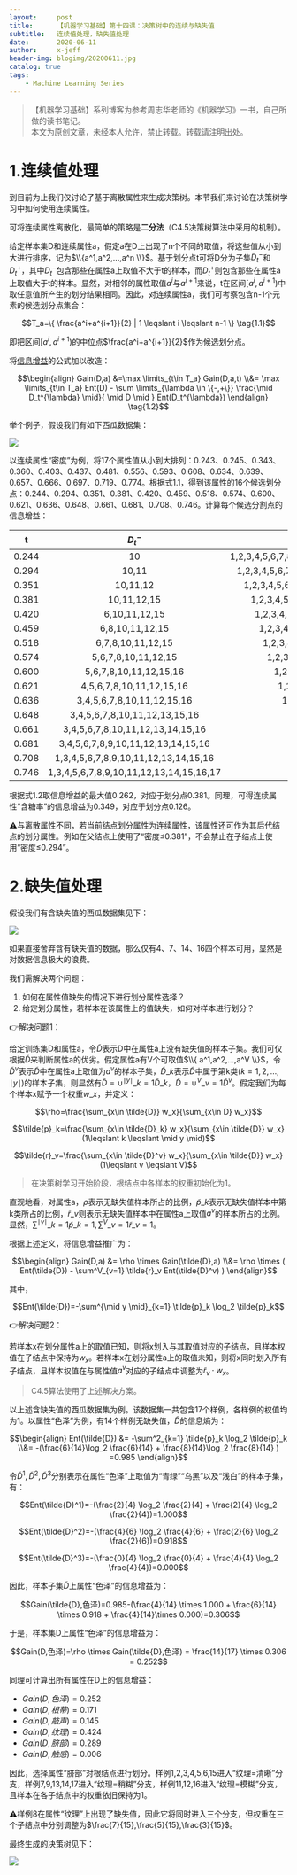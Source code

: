 ```yaml
---
layout:     post
title:      【机器学习基础】第十四课：决策树中的连续与缺失值
subtitle:   连续值处理，缺失值处理
date:       2020-06-11
author:     x-jeff
header-img: blogimg/20200611.jpg
catalog: true
tags:
    - Machine Learning Series
---
```

>【机器学习基础】系列博客为参考周志华老师的《机器学习》一书，自己所做的读书笔记。  
>本文为原创文章，未经本人允许，禁止转载。转载请注明出处。

# 1.连续值处理

到目前为止我们仅讨论了基于离散属性来生成决策树。本节我们来讨论在决策树学习中如何使用连续属性。

可将连续属性离散化，最简单的策略是**二分法**（C4.5决策树算法中采用的机制）。

给定样本集D和连续属性a，假定a在D上出现了n个不同的取值，将这些值从小到大进行排序，记为$\\{a^1,a^2,...,a^n \\}$。基于划分点t可将D分为子集$D_t^-$和$D_t^+$，其中$D_t^-$包含那些在属性a上取值不大于t的样本，而$D_t^+$则包含那些在属性a上取值大于t的样本。显然，对相邻的属性取值$a^i$与$a^{i+1}$来说，t在区间$[a^i,a^{i+1})$中取任意值所产生的划分结果相同。因此，对连续属性a，我们可考察包含n-1个元素的候选划分点集合：

$$T_a=\{ \frac{a^i+a^{i+1}}{2} | 1 \leqslant i \leqslant n-1 \} \tag{1.1}$$

即把区间$[a^i,a^{i+1})$的中位点$\frac{a^i+a^{i+1}}{2}$作为候选划分点。

将[信息增益](http://shichaoxin.com/2020/03/17/机器学习基础-第十二课-决策树的划分选择/)的公式加以改造：

$$\begin{align} Gain(D,a) &=\max \limits_{t\in T_a} Gain(D,a,t) \\&= \max \limits_{t\in T_a} Ent(D) - \sum \limits_{\lambda \in \{-,+\}} \frac{\mid D_t^{\lambda} \mid}{ \mid D \mid } Ent(D_t^{\lambda}) \end{align} \tag{1.2}$$

举个例子，假设我们有如下西瓜数据集：

![](https://github.com/x-jeff/BlogImage/raw/master/MachineLearningSeries/Lesson14/14x1.png)

以连续属性“密度”为例，将17个属性值从小到大排列：0.243、0.245、0.343、0.360、0.403、0.437、0.481、0.556、0.593、0.608、0.634、0.639、0.657、0.666、0.697、0.719、0.774。根据式1.1，得到该属性的16个候选划分点：0.244、0.294、0.351、0.381、0.420、0.459、0.518、0.574、0.600、0.621、0.636、0.648、0.661、0.681、0.708、0.746。计算每个候选分割点的信息增益：

|t|$D_t^-$|$D_t^+$|Gain|
|:-:|:-:|:-:|:-:|
|0.244|10|1,2,3,4,5,6,7,8,9,11,12,13,14,15,16,17|0.056|
|0.294|10,11|1,2,3,4,5,6,7,8,9,12,13,14,15,16,17|0.118|
|0.351|10,11,12|1,2,3,4,5,6,7,8,9,13,14,15,16,17|0.186|
|0.381|10,11,12,15|1,2,3,4,5,6,7,8,9,13,14,16,17|0.262|
|0.420|6,10,11,12,15|1,2,3,4,5,7,8,9,13,14,16,17|0.093|
|0.459|6,8,10,11,12,15|1,2,3,4,5,7,9,13,14,16,17|0.030|
|0.518|6,7,8,10,11,12,15|1,2,3,4,5,9,13,14,16,17|0.004|
|0.574|5,6,7,8,10,11,12,15|1,2,3,4,9,13,14,16,17|0.002|
|0.600|5,6,7,8,10,11,12,15,16|1,2,3,4,9,13,14,17|0.002|
|0.621|4,5,6,7,8,10,11,12,15,16|1,2,3,9,13,14,17|0.004|
|0.636|3,4,5,6,7,8,10,11,12,15,16|1,2,9,13,14,17|0.030|
|0.648|3,4,5,6,7,8,10,11,12,13,15,16|1,2,9,14,17|0.006|
|0.661|3,4,5,6,7,8,10,11,12,13,14,15,16|1,2,9,17|0.001|
|0.681|3,4,5,6,7,8,9,10,11,12,13,14,15,16|1,2,17|0.024|
|0.708|1,3,4,5,6,7,8,9,10,11,12,13,14,15,16|2,17|0.000|
|0.746|1,3,4,5,6,7,8,9,10,11,12,13,14,15,16,17|2|0.067|

根据式1.2取信息增益的最大值0.262，对应于划分点0.381。同理，可得连续属性“含糖率”的信息增益为0.349，对应于划分点0.126。

⚠️与离散属性不同，若当前结点划分属性为连续属性，该属性还可作为其后代结点的划分属性。例如在父结点上使用了“密度$\leqslant$0.381”，不会禁止在子结点上使用“密度$\leqslant$0.294”。

# 2.缺失值处理

假设我们有含缺失值的西瓜数据集见下：

![](https://github.com/x-jeff/BlogImage/raw/master/MachineLearningSeries/Lesson14/14x2.png)

如果直接舍弃含有缺失值的数据，那么仅有4、7、14、16四个样本可用，显然是对数据信息极大的浪费。

我们需解决两个问题：

1. 如何在属性值缺失的情况下进行划分属性选择？
2. 给定划分属性，若样本在该属性上的值缺失，如何对样本进行划分？

👉解决问题1：

给定训练集D和属性a，令$\tilde{D}$表示D中在属性a上没有缺失值的样本子集。我们可仅根据$\tilde{D}$来判断属性a的优劣。假定属性a有V个可取值$\\{ a^1,a^2,...,a^V \\}$，令$\tilde{D}^v$表示$\tilde{D}$中在属性a上取值为$a^v$的样本子集，$\tilde{D}\_k$表示$\tilde{D}$中属于第k类$(k=1,2,...,\mid y \mid)$的样本子集，则显然有$\tilde{D}=\cup^{\mid y \mid}\_{k=1} \tilde{D}\_k$，$\tilde{D}=\cup^V\_{v=1} \tilde{D}^v$。假定我们为每个样本x赋予一个权重$w\_x$，并定义：

$$\rho=\frac{\sum_{x\in \tilde{D}} w_x}{\sum_{x\in D} w_x}$$

$$\tilde{p}_k=\frac{\sum_{x\in \tilde{D}_k} w_x}{\sum_{x\in \tilde{D}} w_x} (1\leqslant k \leqslant \mid y \mid)$$

$$\tilde{r}_v=\frac{\sum_{x\in \tilde{D}^v} w_x}{\sum_{x\in \tilde{D}} w_x} (1\leqslant v \leqslant V)$$

>在决策树学习开始阶段，根结点中各样本的权重初始化为1。

直观地看，对属性a，$\rho$表示无缺失值样本所占的比例，$\tilde{p}\_k$表示无缺失值样本中第k类所占的比例，$\tilde{r}\_v$则表示无缺失值样本中在属性a上取值$a^v$的样本所占的比例。显然，$\sum^{\mid y \mid}\_{k=1} \tilde{p}\_k=1,\sum^V\_{v=1} \tilde{r}\_v=1$。

根据上述定义，将信息增益推广为：

$$\begin{align} Gain(D,a) &= \rho \times Gain(\tilde{D},a) \\&= \rho \times ( Ent(\tilde{D}) - \sum^V_{v=1} \tilde{r}_v Ent(\tilde{D}^v) ) \end{align}$$

其中，

$$Ent(\tilde{D})=-\sum^{\mid y \mid}_{k=1} \tilde{p}_k \log_2 \tilde{p}_k$$

👉解决问题2：

若样本x在划分属性a上的取值已知，则将x划入与其取值对应的子结点，且样本权值在子结点中保持为$w_x$。若样本x在划分属性a上的取值未知，则将x同时划入所有子结点，且样本权值在与属性值$a^v$对应的子结点中调整为$\tilde{r}_v \cdot w_x$。

>C4.5算法使用了上述解决方案。

以上述含缺失值的西瓜数据集为例。该数据集一共包含17个样例，各样例的权值均为1。以属性“色泽”为例，有14个样例无缺失值，$\tilde{D}$的信息熵为：

$$\begin{align} Ent(\tilde{D}) &= -\sum^2_{k=1} \tilde{p}_k \log_2 \tilde{p}_k \\&= -(\frac{6}{14}\log_2 \frac{6}{14} + \frac{8}{14}\log_2 \frac{8}{14} ) =0.985 \end{align}$$

令$\tilde{D}^1,\tilde{D}^2,\tilde{D}^3$分别表示在属性“色泽”上取值为“青绿”“乌黑”以及“浅白”的样本子集，有：

$$Ent(\tilde{D}^1)=-(\frac{2}{4} \log_2 \frac{2}{4} + \frac{2}{4} \log_2 \frac{2}{4})=1.000$$

$$Ent(\tilde{D}^2)=-(\frac{4}{6} \log_2 \frac{4}{6} + \frac{2}{6} \log_2 \frac{2}{6})=0.918$$

$$Ent(\tilde{D}^3)=-(\frac{0}{4} \log_2 \frac{0}{4} + \frac{4}{4} \log_2 \frac{4}{4})=0.000$$

因此，样本子集$\tilde{D}$上属性“色泽”的信息增益为：

$$Gain(\tilde{D},色泽)=0.985-(\frac{4}{14} \times 1.000 + \frac{6}{14} \times 0.918 + \frac{4}{14}\times 0.000)=0.306$$

于是，样本集D上属性“色泽”的信息增益为：

$$Gain(D,色泽)=\rho \times Gain(\tilde{D},色泽) = \frac{14}{17} \times 0.306 = 0.252$$

同理可计算出所有属性在D上的信息增益：

* $Gain(D,色泽)=0.252$
* $Gain(D,根蒂)=0.171$
* $Gain(D,敲声)=0.145$
* $Gain(D,纹理)=0.424$
* $Gain(D,脐部)=0.289$
* $Gain(D,触感)=0.006$

因此，选择属性“脐部”对根结点进行划分。样例1,2,3,4,5,6,15进入“纹理=清晰”分支，样例7,9,13,14,17进入“纹理=稍糊”分支，样例11,12,16进入“纹理=模糊”分支，且样本在各子结点中的权重依旧保持为1。

⚠️样例8在属性“纹理”上出现了缺失值，因此它将同时进入三个分支，但权重在三个子结点中分别调整为$\frac{7}{15},\frac{5}{15},\frac{3}{15}$。

最终生成的决策树见下：

![](https://github.com/x-jeff/BlogImage/raw/master/MachineLearningSeries/Lesson14/14x3.png)